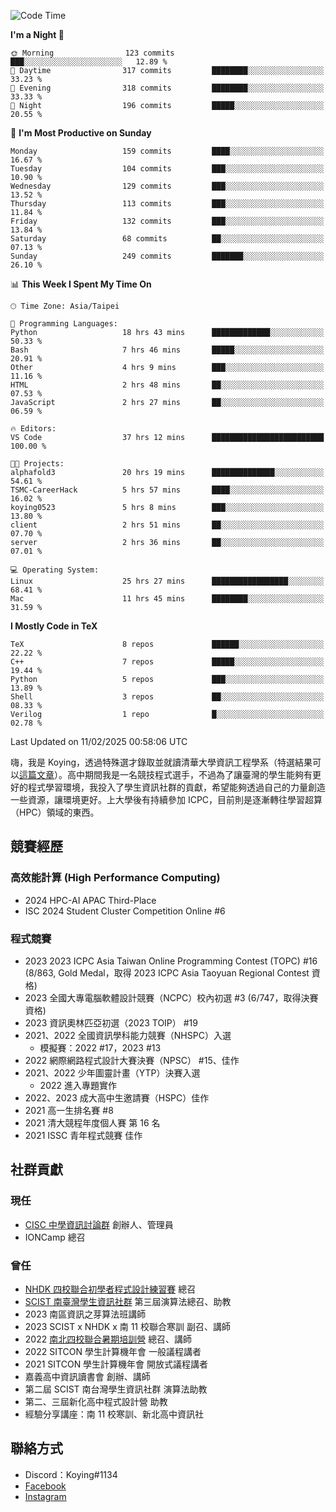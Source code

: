 <!--START_SECTION:waka-->
![Code Time](http://img.shields.io/badge/Code%20Time-1%2C343%20hrs%2016%20mins-blue)

**I'm a Night 🦉** 

```text
🌞 Morning                123 commits         ███░░░░░░░░░░░░░░░░░░░░░░   12.89 % 
🌆 Daytime                317 commits         ████████░░░░░░░░░░░░░░░░░   33.23 % 
🌃 Evening                318 commits         ████████░░░░░░░░░░░░░░░░░   33.33 % 
🌙 Night                  196 commits         █████░░░░░░░░░░░░░░░░░░░░   20.55 % 
```
📅 **I'm Most Productive on Sunday** 

```text
Monday                   159 commits         ████░░░░░░░░░░░░░░░░░░░░░   16.67 % 
Tuesday                  104 commits         ███░░░░░░░░░░░░░░░░░░░░░░   10.90 % 
Wednesday                129 commits         ███░░░░░░░░░░░░░░░░░░░░░░   13.52 % 
Thursday                 113 commits         ███░░░░░░░░░░░░░░░░░░░░░░   11.84 % 
Friday                   132 commits         ███░░░░░░░░░░░░░░░░░░░░░░   13.84 % 
Saturday                 68 commits          ██░░░░░░░░░░░░░░░░░░░░░░░   07.13 % 
Sunday                   249 commits         ███████░░░░░░░░░░░░░░░░░░   26.10 % 
```


📊 **This Week I Spent My Time On** 

```text
🕑︎ Time Zone: Asia/Taipei

💬 Programming Languages: 
Python                   18 hrs 43 mins      █████████████░░░░░░░░░░░░   50.33 % 
Bash                     7 hrs 46 mins       █████░░░░░░░░░░░░░░░░░░░░   20.91 % 
Other                    4 hrs 9 mins        ███░░░░░░░░░░░░░░░░░░░░░░   11.16 % 
HTML                     2 hrs 48 mins       ██░░░░░░░░░░░░░░░░░░░░░░░   07.53 % 
JavaScript               2 hrs 27 mins       ██░░░░░░░░░░░░░░░░░░░░░░░   06.59 % 

🔥 Editors: 
VS Code                  37 hrs 12 mins      █████████████████████████   100.00 % 

🐱‍💻 Projects: 
alphafold3               20 hrs 19 mins      ██████████████░░░░░░░░░░░   54.61 % 
TSMC-CareerHack          5 hrs 57 mins       ████░░░░░░░░░░░░░░░░░░░░░   16.02 % 
koying0523               5 hrs 8 mins        ███░░░░░░░░░░░░░░░░░░░░░░   13.80 % 
client                   2 hrs 51 mins       ██░░░░░░░░░░░░░░░░░░░░░░░   07.70 % 
server                   2 hrs 36 mins       ██░░░░░░░░░░░░░░░░░░░░░░░   07.01 % 

💻 Operating System: 
Linux                    25 hrs 27 mins      █████████████████░░░░░░░░   68.41 % 
Mac                      11 hrs 45 mins      ████████░░░░░░░░░░░░░░░░░   31.59 % 
```

**I Mostly Code in TeX** 

```text
TeX                      8 repos             ██████░░░░░░░░░░░░░░░░░░░   22.22 % 
C++                      7 repos             █████░░░░░░░░░░░░░░░░░░░░   19.44 % 
Python                   5 repos             ███░░░░░░░░░░░░░░░░░░░░░░   13.89 % 
Shell                    3 repos             ██░░░░░░░░░░░░░░░░░░░░░░░   08.33 % 
Verilog                  1 repo              █░░░░░░░░░░░░░░░░░░░░░░░░   02.78 % 
```




 Last Updated on 11/02/2025 00:58:06 UTC
<!--END_SECTION:waka-->


嗨，我是 Koying，透過特殊選才錄取並就讀清華大學資訊工程學系（特選結果可以[這篇文章](https://koyingtw.github.io/2022/10/31/%E7%89%B9%E9%81%B8%E5%BF%83%E5%BE%97/)）。高中期間我是一名競技程式選手，不過為了讓臺灣的學生能夠有更好的程式學習環境，我投入了學生資訊社群的貢獻，希望能夠透過自己的力量創造一些資源，讓環境更好。上大學後有持續參加 ICPC，目前則是逐漸轉往學習超算（HPC）領域的東西。

## 競賽經歷
### 高效能計算 (High Performance Computing)
- 2024 HPC-AI APAC Third-Place
- ISC 2024 Student Cluster Competition Online #6

### 程式競賽
- 2023 2023 ICPC Asia Taiwan Online Programming Contest (TOPC) #16 (8/863, Gold Medal，取得 2023 ICPC Asia Taoyuan Regional Contest 資格)
- 2023 全國大專電腦軟體設計競賽（NCPC）校內初選 #3 (6/747，取得決賽資格)
- 2023 資訊奧林匹亞初選（2023 TOIP） #19
- 2021、2022 全國資訊學科能力競賽（NHSPC）入選
    - 模擬賽：2022 #17，2023 #13
- 2022 網際網路程式設計大賽決賽（NPSC） #15、佳作
- 2021、2022 少年圖靈計畫（YTP）決賽入選
    - 2022 進入專題實作
- 2022、2023 成大高中生邀請賽（HSPC）佳作
- 2021 高一生排名賽 #8
- 2021 清大競程年度個人賽 第 16 名
- 2021 ISSC 青年程式競賽 佳作

## 社群貢獻
### 現任
- [CISC 中學資訊討論群](https://discord.gg/mc9CgJvjZz) 創辦人、管理員
- IONCamp 總召

### 曾任
- [NHDK 四校聯合初學者程式設計練習賽](https://www.facebook.com/profile.php?id=100064076583372) 總召
- [SCIST 南臺灣學生資訊社群](https://www.facebook.com/scist.tw) 第三屆演算法總召、助教
- 2023 南區資訊之芽算法班講師
- 2023 SCIST x NHDK x 南 11 校聯合寒訓 副召、講師
- 2022 [南北四校聯合暑期培訓營](https://github.com/HHSH-CYSH-WGSH-HSNU-Summer-Camp/) 總召、講師
- 2022 SITCON 學生計算機年會 一般議程講者
- 2021 SITCON 學生計算機年會 開放式議程講者
- 嘉義高中資訊讀書會 創辦、講師
- 第二屆 SCIST 南台灣學生資訊社群 演算法助教
- 第二、三屆新化高中程式設計營 助教
- 經驗分享講座：南 11 校寒訓、新北高中資訊社

## 聯絡方式
- Discord：Koying#1134
- [Facebook](https://www.facebook.com/profile.php?id=100015800760577)
- [Instagram](https://www.instagram.com/cisc._.koying/)
